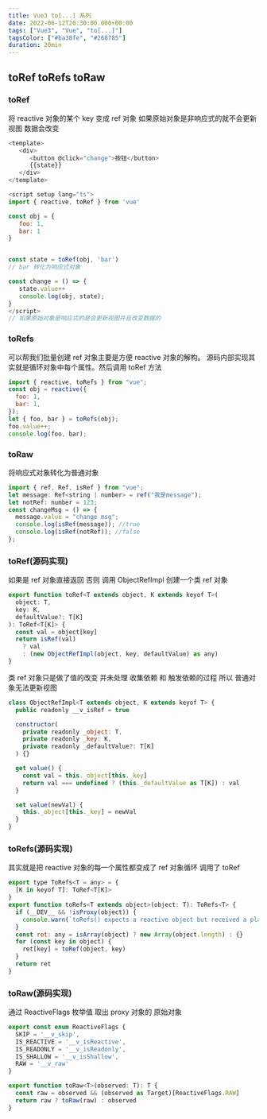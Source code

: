 ```yaml
---
title: Vue3 to[...] 系列
date: 2022-06-12T20:30:00.000+00:00
tags: ["Vue3", "Vue", "to[...]"]
tagsColor: ["#ba38fe", "#268785"]
duration: 20min
---
```


## toRef toRefs toRaw

### toRef

将 reactive 对象的某个 key 变成 ref 对象
如果原始对象是非响应式的就不会更新视图 数据会改变

```js
<template>
   <div>
      <button @click="change">按钮</button>
      {{state}}
   </div>
</template>

<script setup lang="ts">
import { reactive, toRef } from 'vue'

const obj = {
   foo: 1,
   bar: 1
}


const state = toRef(obj, 'bar')
// bar 转化为响应式对象

const change = () => {
   state.value++
   console.log(obj, state);
}
</script>
// 如果原始对象是响应式的是会更新视图并且改变数据的
```

### toRefs

可以帮我们批量创建 ref 对象主要是方便 reactive 对象的解构。
源码内部实现其实就是循环对象中每个属性。然后调用 toRef 方法

```js
import { reactive, toRefs } from "vue";
const obj = reactive({
  foo: 1,
  bar: 1,
});
let { foo, bar } = toRefs(obj);
foo.value++;
console.log(foo, bar);
```

### toRaw

将响应式对象转化为普通对象

```js
import { ref, Ref, isRef } from "vue";
let message: Ref<string | number> = ref("我是message");
let notRef: number = 123;
const changeMsg = () => {
  message.value = "change msg";
  console.log(isRef(message)); //true
  console.log(isRef(notRef)); //false
};
```

### toRef(源码实现)

如果是 ref 对象直接返回 否则 调用 ObjectRefImpl 创建一个类 ref 对象

```js
export function toRef<T extends object, K extends keyof T>(
  object: T,
  key: K,
  defaultValue?: T[K]
): ToRef<T[K]> {
  const val = object[key]
  return isRef(val)
    ? val
    : (new ObjectRefImpl(object, key, defaultValue) as any)
}
```

类 ref 对象只是做了值的改变 并未处理 收集依赖 和 触发依赖的过程 所以 普通对象无法更新视图

```js
class ObjectRefImpl<T extends object, K extends keyof T> {
  public readonly __v_isRef = true

  constructor(
    private readonly _object: T,
    private readonly _key: K,
    private readonly _defaultValue?: T[K]
  ) {}

  get value() {
    const val = this._object[this._key]
    return val === undefined ? (this._defaultValue as T[K]) : val
  }

  set value(newVal) {
    this._object[this._key] = newVal
  }
}
```

### toRefs(源码实现)

其实就是把 reactive 对象的每一个属性都变成了 ref 对象循环 调用了 toRef

```js
export type ToRefs<T = any> = {
  [K in keyof T]: ToRef<T[K]>
}
export function toRefs<T extends object>(object: T): ToRefs<T> {
  if (__DEV__ && !isProxy(object)) {
    console.warn(`toRefs() expects a reactive object but received a plain one.`)
  }
  const ret: any = isArray(object) ? new Array(object.length) : {}
  for (const key in object) {
    ret[key] = toRef(object, key)
  }
  return ret
}
```

### toRaw(源码实现)

通过 ReactiveFlags 枚举值 取出 proxy 对象的 原始对象

```js
export const enum ReactiveFlags {
  SKIP = '__v_skip',
  IS_REACTIVE = '__v_isReactive',
  IS_READONLY = '__v_isReadonly',
  IS_SHALLOW = '__v_isShallow',
  RAW = '__v_raw'
}

export function toRaw<T>(observed: T): T {
  const raw = observed && (observed as Target)[ReactiveFlags.RAW]
  return raw ? toRaw(raw) : observed
}
```
